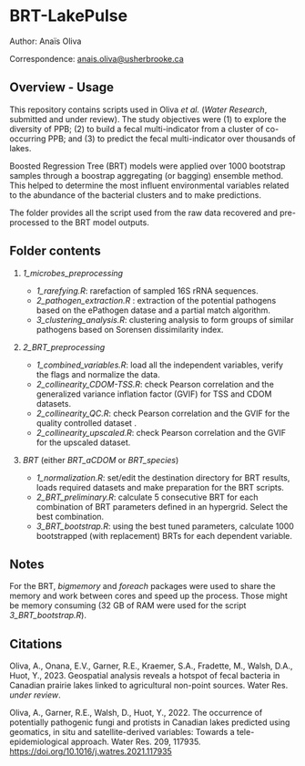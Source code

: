 # BRT-LakePulse

Author: Anaïs Oliva

Correspondence: anais.oliva@usherbrooke.ca

## Overview - Usage
This repository contains scripts used in Oliva *et al.* (*Water Research*, submitted and under review).
The study objectives were (1) to explore the diversity of PPB; (2) to build a fecal multi-indicator from a cluster of co-occurring PPB; and (3) to predict the fecal multi-indicator over thousands of lakes. 

Boosted Regression Tree (BRT) models were applied over 1000 bootstrap samples through a boostrap aggregating (or bagging) ensemble method. This helped to determine the most influent environmental variables related to the abundance of the bacterial clusters and to make predictions.

The folder provides all the script used from the raw data recovered and pre-processed to the BRT model outputs.

## Folder contents

1. *1_microbes_preprocessing*
   - *1_rarefying.R*: rarefaction of sampled 16S rRNA sequences.
   - *2_pathogen_extraction.R* : extraction of the potential pathogens based on the ePathogen datase and a partial match algorithm.
   - *3_clustering_analysis.R*: clustering analysis to form groups of similar pathogens based on Sorensen dissimilarity index.
   
3. *2_BRT_preprocessing*
   - *1_combined_variables.R*: load all the independent variables, verify the flags and normalize the data.
   - *2_collinearity_CDOM-TSS.R*: check Pearson correlation and the generalized variance inflation factor (GVIF) for TSS and CDOM datasets.
   - *2_collinearity_QC.R*: check Pearson correlation and the GVIF for the quality controlled dataset .
   - *2_collinearity_upscaled.R*: check Pearson correlation and the GVIF for the upscaled dataset.
    
5. *BRT* (either *BRT_aCDOM* or *BRT_species*)
   - *1_normalization.R*: set/edit the destination directory for BRT results, loads required datasets and make preparation for the BRT scripts.
   - *2_BRT_preliminary.R*: calculate 5 consecutive BRT for each combination of BRT parameters defined in an hypergrid. Select the best combination.
   - *3_BRT_bootstrap.R*: using the best tuned parameters, calculate 1000 bootstrapped (with replacement) BRTs for each dependent variable.

## Notes
For the BRT, *bigmemory* and *foreach* packages were used to share the memory and work between cores and speed up the process.
Those might be memory consuming (32 GB of RAM were used for the script *3_BRT_bootstrap.R*).

## Citations
Oliva, A., Onana, E.V., Garner, R.E., Kraemer, S.A., Fradette, M., Walsh, D.A., Huot, Y., 2023. Geospatial analysis reveals a hotspot of fecal bacteria in Canadian prairie lakes linked to agricultural non-point sources. Water Res. *under review*.

Oliva, A., Garner, R.E., Walsh, D., Huot, Y., 2022. The occurrence of potentially pathogenic fungi and protists in Canadian lakes predicted using geomatics, in situ and satellite-derived variables: Towards a tele-epidemiological approach. Water Res. 209, 117935. https://doi.org/10.1016/j.watres.2021.117935
